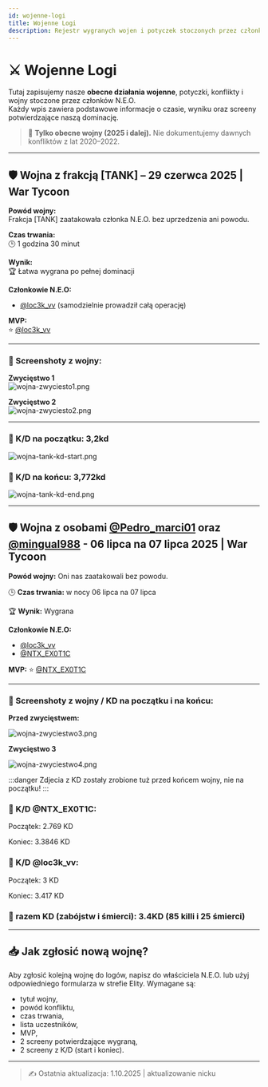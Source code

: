 ```yaml
---
id: wojenne-logi
title: Wojenne Logi
description: Rejestr wygranych wojen i potyczek stoczonych przez członków N.E.O.
---
```


# ⚔️ Wojenne Logi

Tutaj zapisujemy nasze **obecne działania wojenne**, potyczki, konflikty i wojny stoczone przez członków N.E.O.  
Każdy wpis zawiera podstawowe informacje o czasie, wyniku oraz screeny potwierdzające naszą dominację.  
> 📌 **Tylko obecne wojny (2025 i dalej).** Nie dokumentujemy dawnych konfliktów z lat 2020–2022.

---

## 🛡️ Wojna z frakcją [TANK] – 29 czerwca 2025 | War Tycoon

**Powód wojny:**  
Frakcja [TANK] zaatakowała członka N.E.O. bez uprzedzenia ani powodu.

**Czas trwania:**  
🕒 1 godzina 30 minut

**Wynik:**  
🏆 Łatwa wygrana po pełnej dominacji

**Członkowie N.E.O:**  
- [@loc3k_vv](https://www.roblox.com/users/1248191410/profile) (samodzielnie prowadził całą operację)

**MVP:**  
⭐ [@loc3k_vv](https://www.roblox.com/users/1248191410/profile)

---

### 📸 Screenshoty z wojny:

**Zwycięstwo 1**  
![wojna-zwyciesto1.png](/img/logs/wojna-zwyciesto1.png)

**Zwycięstwo 2**  
![wojna-zwyciesto2.png](/img/logs/wojna-zwyciesto2.png)

---

### 🔢 K/D na początku: 3,2kd

![wojna-tank-kd-start.png](/img/logs/wojna-tank-kd-start.png)

### 🔢 K/D na końcu: 3,772kd

![wojna-tank-kd-end.png](/img/logs/wojna-tank-kd-end.png)

---

## 🛡️ Wojna z osobami [@Pedro_marci01](https://www.roblox.com/users/1050302088/profile) oraz [@mingual988](https://www.roblox.com/users/5750044582/profile) - 06 lipca na 07 lipca 2025 | War Tycoon

**Powód wojny:** Oni nas zaatakowali bez powodu.

🕒 **Czas trwania:** w nocy 06 lipca na 07 lipca

🏆 **Wynik:** Wygrana

**Członkowie N.E.O:**
- [@loc3k_vv](https://www.roblox.com/users/1248191410/profile)
- [@NTX_EX0T1C](https://www.roblox.com/users/2537111023/profile)

**MVP:**
⭐ [@NTX_EX0T1C](https://www.roblox.com/users/2537111023/profile)

---

### 📸 Screenshoty z wojny / KD na początku i na końcu:

**Przed zwycięstwem:**

![wojna-zwyciestwo3.png](/img/logs/wojna-zwyciestwo3.png)

**Zwycięstwo 3**

![wojna-zwyciestwo4.png](/img/logs/wojna-zwyciestwo4.png)

:::danger 
Zdjecia z KD zostały zrobione tuż przed końcem wojny, nie na początku!
:::

### 🔢 K/D @NTX_EX0T1C:

Początek: 2.769 KD

Koniec: 3.3846 KD

### 🔢 K/D @loc3k_vv:

Początek: 3 KD

Koniec: 3.417 KD

### 🔢 razem KD (zabójstw i śmierci): 3.4KD (85 killi i 25 śmierci)


---

## 📥 Jak zgłosić nową wojnę?

Aby zgłosić kolejną wojnę do logów, napisz do właściciela N.E.O. lub użyj odpowiedniego formularza w strefie Elity. Wymagane są:

- tytuł wojny,
- powód konfliktu,
- czas trwania,
- lista uczestników,
- MVP,
- 2 screeny potwierdzające wygraną,
- 2 screeny z K/D (start i koniec).

---

> ✍️ Ostatnia aktualizacja: 1.10.2025 | aktualizowanie nicku
